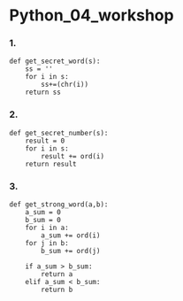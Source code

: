 # Python_04_workshop

### 1.

```
def get_secret_word(s):
    ss = ''
    for i in s:
        ss+=(chr(i))
    return ss
```



### 2. 

```
def get_secret_number(s):
    result = 0
    for i in s:
        result += ord(i)
    return result
```



### 3.

```
def get_strong_word(a,b):
    a_sum = 0
    b_sum = 0
    for i in a:
        a_sum += ord(i)
    for j in b:
        b_sum += ord(j)
        
    if a_sum > b_sum:
        return a
    elif a_sum < b_sum:
        return b
        
```

